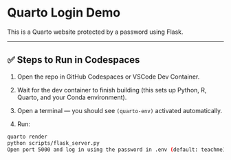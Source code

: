 # Quarto Login Demo

This is a Quarto website protected by a password using Flask.

---

## ✅ Steps to Run in Codespaces

1. Open the repo in GitHub Codespaces or VSCode Dev Container.

2. Wait for the dev container to finish building (this sets up Python, R, Quarto, and your Conda environment).

3. Open a terminal — you should see `(quarto-env)` activated automatically.

4. Run:

```bash
quarto render
python scripts/flask_server.py
Open port 5000 and log in using the password in .env (default: teachme123).
